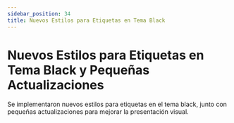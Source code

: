 ```yaml
---
sidebar_position: 34
title: Nuevos Estilos para Etiquetas en Tema Black
---
```


# Nuevos Estilos para Etiquetas en Tema Black y Pequeñas Actualizaciones

Se implementaron nuevos estilos para etiquetas en el tema black, junto con pequeñas actualizaciones para mejorar la presentación visual.

